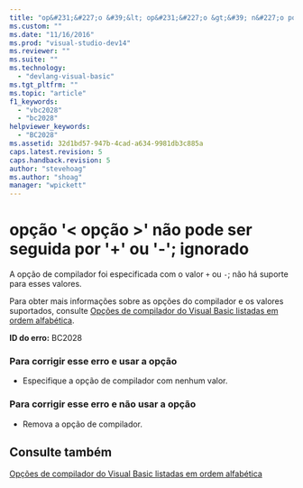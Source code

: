 ```yaml
---
title: "op&#231;&#227;o &#39;&lt; op&#231;&#227;o &gt;&#39; n&#227;o pode ser seguida por &#39;+&#39; ou &#39;-&#39;; ignorado | Microsoft Docs"
ms.custom: ""
ms.date: "11/16/2016"
ms.prod: "visual-studio-dev14"
ms.reviewer: ""
ms.suite: ""
ms.technology: 
  - "devlang-visual-basic"
ms.tgt_pltfrm: ""
ms.topic: "article"
f1_keywords: 
  - "vbc2028"
  - "bc2028"
helpviewer_keywords: 
  - "BC2028"
ms.assetid: 32d1bd57-947b-4cad-a634-9981db3c885a
caps.latest.revision: 5
caps.handback.revision: 5
author: "stevehoag"
ms.author: "shoag"
manager: "wpickett"
---
```

# op&#231;&#227;o &#39;&lt; op&#231;&#227;o &gt;&#39; n&#227;o pode ser seguida por &#39;+&#39; ou &#39;-&#39;; ignorado
A opção de compilador foi especificada com o valor `+` ou `-`; não há suporte para esses valores.  
  
 Para obter mais informações sobre as opções do compilador e os valores suportados, consulte [Opções de compilador do Visual Basic listadas em ordem alfabética](../../visual-basic/reference/command-line-compiler/compiler-options-listed-alphabetically.md).  
  
 **ID do erro:** BC2028  
  
### Para corrigir esse erro e usar a opção  
  
-   Especifique a opção de compilador com nenhum valor.  
  
### Para corrigir esse erro e não usar a opção  
  
-   Remova a opção de compilador.  
  
## Consulte também  
 [Opções de compilador do Visual Basic listadas em ordem alfabética](../../visual-basic/reference/command-line-compiler/compiler-options-listed-alphabetically.md)